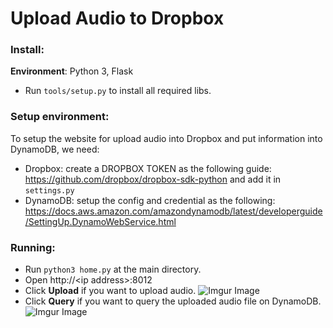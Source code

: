 # Upload Audio to Dropbox

### Install:

**Environment**: Python 3, Flask

- Run `tools/setup.py` to install all required libs.

### Setup environment:

To setup the website for upload audio into Dropbox and put information into DynamoDB, we need:

- Dropbox: create a DROPBOX TOKEN as the following guide: https://github.com/dropbox/dropbox-sdk-python and add it in `settings.py`
- DynamoDB: setup the config and credential as the following: https://docs.aws.amazon.com/amazondynamodb/latest/developerguide/SettingUp.DynamoWebService.html

### Running:

- Run `python3 home.py` at the main directory.
- Open http://\<ip address\>:8012
- Click **Upload** if you want to upload audio.
![Imgur Image](https://i.imgur.com/fvLHsuY.png)
- Click **Query** if you want to query the uploaded audio file on DynamoDB.
![Imgur Image](https://i.imgur.com/O2diEQU.png)
